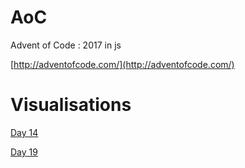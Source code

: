# AoC

Advent of Code : 2017 in js

[http://adventofcode.com/](http://adventofcode.com/)

# Visualisations

[Day 14](https://jsfiddle.net/bdoherty/hckz6nds/)

[Day 19](https://jsfiddle.net/bdoherty/g5mrzegx/)
